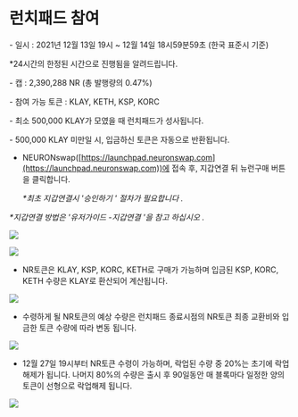 # 런치패드 참여

\- 일시 : 2021년 12월 13일 19시 \~ 12월 14일 18시59분59초 (한국 표준시 기준)

&#x20;  \*24시간의 한정된 시간으로 진행됨을 알려드립니다.

\- 캡 : 2,390,288 NR (총 발행량의 0.47%)

\- 참여 가능 토큰 : KLAY, KETH, KSP, KORC

\- 최소 500,000 KLAY가 모였을 때 런치패드가 성사됩니다.    &#x20;

\- 500,000 KLAY 미만일 시, 입금하신 토큰은 자동으로 반환됩니다.  &#x20;

*   NEURONswap([https://launchpad.neuronswap.com](https://launchpad.neuronswap.com))에 접속 후, 지갑연결 뒤  뉴런구매 버튼을 클릭합니다.

    _\*최초 지갑연결시  '승인하기 ' 절차가 필요합니다 ._

&#x20;     _\*지갑연결 방법은 '유저가이드 -지갑연결 '을 참고 하십시오 ._      &#x20;

![](../.gitbook/assets/런치패드참여하기\_1.jpg)

![](<../.gitbook/assets/런치패드참여하기\_1 사본.jpg>)

* NR토큰은 KLAY, KSP, KORC, KETH로 구매가 가능하며 입금된 KSP, KORC, KETH 수량은 KLAY로 환산되어 계산됩니다.

![](<../.gitbook/assets/런치패드참여하기\_1 사본 2.jpg>)

* 수령하게 될 NR토큰의 예상 수량은 런치패드 종료시점의 NR토큰 최종 교환비와 입금한 토큰 수량에 따라 변동 됩니다.

![](<../.gitbook/assets/런치패드참여하기\_1 사본 3.jpg>)

* 12월 27일 19시부터 NR토큰 수령이 가능하며, 락업된 수량 중 20%는 초기에 락업 해제가 됩니다. 나머지 80%의 수량은 출시 후 90일동안 매 블록마다 일정한 양의 토큰이 선형으로 락업해제 됩니다.

![](<../.gitbook/assets/런치패드참여하기\_1 사본 4.jpg>)

